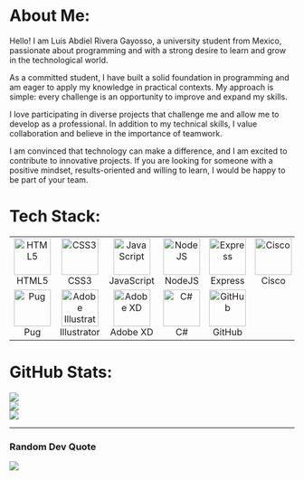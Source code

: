 # About Me:
Hello! I am Luis Abdiel Rivera Gayosso, a university student from Mexico, passionate about programming and with a strong desire to learn and grow in the technological world.

As a committed student, I have built a solid foundation in programming and am eager to apply my knowledge in practical contexts. My approach is simple: every challenge is an opportunity to improve and expand my skills.

I love participating in diverse projects that challenge me and allow me to develop as a professional. In addition to my technical skills, I value collaboration and believe in the importance of teamwork.

I am convinced that technology can make a difference, and I am excited to contribute to innovative projects. If you are looking for someone with a positive mindset, results-oriented and willing to learn, I would be happy to be part of your team.


# Tech Stack:
<table style="text-align: center; margin: auto; border-spacing: 10px;">
    <tr>
        <td style="text-align: center; vertical-align: middle;">
            <img src="https://skillicons.dev/icons?i=html" alt="HTML5" width="65">
            <p style="margin: 0; text-align: center;">HTML5</p>
        </td>
        <td style="text-align: center; vertical-align: middle;">
            <img src="https://skillicons.dev/icons?i=css" alt="CSS3" width="65">
            <p style="margin: 0; text-align: center;">CSS3</p>
        </td>
        <td style="text-align: center; vertical-align: middle;">
            <img src="https://techstack-generator.vercel.app/js-icon.svg" alt="JavaScript" width="65" style="width: 65px; height: 65px;">
            <p style="margin: 0; text-align: center;">JavaScript</p>
        </td>
        <td style="text-align: center; vertical-align: middle;">
            <img src="https://skillicons.dev/icons?i=nodejs" alt="NodeJS" width="65">
            <p style="margin: 0; text-align: center;">NodeJS</p>
        </td>
        <td style="text-align: center; vertical-align: middle;">
            <img src="https://skillicons.dev/icons?i=express" alt="Express" width="65">
            <p style="margin: 0; text-align: center;">Express</p>
        </td>
        <td style="text-align: center; vertical-align: middle;">
            <img src="https://skillicons.dev/icons?i=cisco" alt="Cisco" width="65">
            <p style="margin: 0; text-align: center;">Cisco</p>
        </td>
    </tr>
    <tr>
        <td style="text-align: center; vertical-align: middle;">
            <img src="https://skillicons.dev/icons?i=pug" alt="Pug" width="65">
            <p style="margin: 0; text-align: center;">Pug</p>
        </td>
        <td style="text-align: center; vertical-align: middle;">
            <img src="https://skillicons.dev/icons?i=illustrator" alt="Adobe Illustrator" width="65">
            <p style="margin: 0; text-align: center;">Illustrator</p>
        </td>
        <td style="text-align: center; vertical-align: middle;">
            <img src="https://skillicons.dev/icons?i=adobexd" alt="Adobe XD" width="65">
            <p style="margin: 0; text-align: center;">Adobe XD</p>
        </td>
        <td style="text-align: center; vertical-align: middle;">
            <img src="https://techstack-generator.vercel.app/csharp-icon.svg" alt="C#" width="65" style="width: 65px; height: 65px;">
            <p style="margin: 0; text-align: center;">C#</p>
        </td>
        <td style="text-align: center; vertical-align: middle;">
            <img src="https://techstack-generator.vercel.app/github-icon.svg" alt="GitHub" width="65" style="width: 65px; height: 65px;">
            <p style="margin: 0; text-align: center;">GitHub</p>
        </td>
    </tr>
</table>

# GitHub Stats:
![](https://github-readme-stats.vercel.app/api?username=LuisAbdielRivera&theme=dark&hide_border=true&include_all_commits=false&count_private=false)<br/>
![](https://github-readme-streak-stats.herokuapp.com/?user=LuisAbdielRivera&theme=dark&hide_border=true)<br/>
![](https://github-readme-stats.vercel.app/api/top-langs/?username=LuisAbdielRivera&theme=dark&hide_border=true&include_all_commits=false&count_private=false&layout=compact)

---

### Random Dev Quote
![](https://quotes-github-readme.vercel.app/api?type=horizontal&theme=dark)

<!-- Proudly created with GPRM ( https://gprm.itsvg.in ) -->
